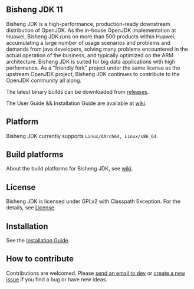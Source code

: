 ## Bisheng JDK 11

Bisheng JDK is a high-performance, production-ready downstream distribution of OpenJDK. As the in-house OpenJDK implementation at Huawei, Bisheng JDK runs on more than 500 products within Huawei, accumulating a large number of usage scenarios and problems and demands from java developers, solving many problems encountered in the actual operation of the business, and typically optimized on the ARM architecture. Bisheng JDK is suited for big data applications with high performance. As a "friendly fork" project under the same license as the upstream OpenJDK project, Bisheng JDK continues to contribute to the OpenJDK community all along.

The latest binary builds can be downloaded from [releases](https://www.hikunpeng.com/developer/devkit/compiler/jdk).

The User Guide && Installation Guide are available at [wiki](https://gitee.com/openeuler/bishengjdk-11/wikis/Home?sort_id=2879167).

## Platform

Bisheng JDK currently supports `Linux/AArch64, Linux/x86_64`.

## Build platforms

About the build platforms for Bisheng JDK, see [wiki](https://gitee.com/openeuler/bishengjdk-11/wikis/Bisheng%20JDK%2011%20Source%20Code%20Building%20Description?sort_id=3919529).

## License

Bisheng JDK is licensed under GPLv2 with Classpath Exception. For the details, see [License](https://gitee.com/openeuler/bishengjdk-11/blob/master/LICENSE).

## Installation

See the [Installation Guide](https://gitee.com/openeuler/bishengjdk-11/wikis/Bisheng%20JDK%2011%20Installation%20Guide?sort_id=2879162).

## How to contribute

Contributions are welcomed. Please [send an email to dev](https://openeuler.org/zh/community/mailing-list) or [create a new issue](https://gitee.com/openeuler/bishengjdk-11/issues) if you find a bug or have new ideas.
